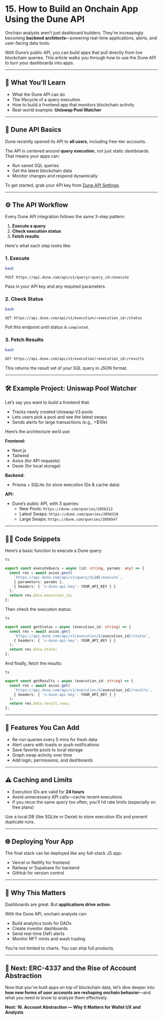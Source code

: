 # 15. How to Build an Onchain App Using the Dune API

Onchain analysts aren’t just dashboard builders. They're increasingly becoming **backend architects**—powering real-time applications, alerts, and user-facing data tools.

With Dune’s public API, you can build apps that pull directly from live blockchain queries. This article walks you through how to use the Dune API to turn your dashboards into apps.

---

## 🧠 What You’ll Learn

- What the Dune API can do
- The lifecycle of a query execution
- How to build a frontend app that monitors blockchain activity
- Real-world example: **Uniswap Pool Watcher**

---

## 🔌 Dune API Basics

Dune recently opened its API to **all users**, including free-tier accounts.

The API is centered around **query execution**, not just static dashboards. That means your apps can:

- Run saved SQL queries
- Get the latest blockchain data
- Monitor changes and respond dynamically

To get started, grab your API key from [Dune API Settings](https://dune.com/docs/api/).

---

## ⚙️ The API Workflow

Every Dune API integration follows the same 3-step pattern:

1. **Execute a query**
2. **Check execution status**
3. **Fetch results**

Here's what each step looks like:

### 1. Execute

```bash
bash

POST https://api.dune.com/api/v1/query/<query_id>/execute
```

Pass in your API key and any required parameters.

### 2. Check Status

```bash
bash

GET https://api.dune.com/api/v1/execution/<execution_id>/status
```

Poll this endpoint until status is `completed`.

### 3. Fetch Results

```bash
bash

GET https://api.dune.com/api/v1/execution/<execution_id>/results
```

This returns the result set of your SQL query in JSON format.

------

## 🛠 Example Project: Uniswap Pool Watcher

Let’s say you want to build a frontend that:

- Tracks newly created Uniswap V3 pools
- Lets users pick a pool and see the latest swaps
- Sends alerts for large transactions (e.g., >$10k)

Here’s the architecture we’d use:

**Frontend:**

- Next.js
- Tailwind
- Axios (for API requests)
- Dexie (for local storage)

**Backend:**

- Prisma + SQLite (to store execution IDs & cache data)

**API:**

- Dune’s public API, with 3 queries:
  - New Pools: `https://dune.com/queries/2056212`
  - Latest Swaps: `https://dune.com/queries/2056310`
  - Large Swaps: `https://dune.com/queries/2056547`

------

## 🧑‍💻 Code Snippets

Here’s a basic function to execute a Dune query:

```ts
ts

export const executeQuery = async (id: string, params: any) => {
  const res = await axios.post(
    `https://api.dune.com/api/v1/query/${id}/execute`,
    { parameters: params },
    { headers: { 'x-dune-api-key': YOUR_API_KEY } }
  );
  return res.data.execution_id;
};
```

Then check the execution status:

```ts
ts

export const getStatus = async (execution_id: string) => {
  const res = await axios.get(
    `https://api.dune.com/api/v1/execution/${execution_id}/status`,
    { headers: { 'x-dune-api-key': YOUR_API_KEY } }
  );
  return res.data.state;
};
```

And finally, fetch the results:

```ts
ts

export const getResults = async (execution_id: string) => {
  const res = await axios.get(
    `https://api.dune.com/api/v1/execution/${execution_id}/results`,
    { headers: { 'x-dune-api-key': YOUR_API_KEY } }
  );
  return res.data.result.rows;
};
```

------

## 🧩 Features You Can Add

- Re-run queries every 5 mins for fresh data
- Alert users with toasts or push notifications
- Save favorite pools to local storage
- Graph swap activity over time
- Add login, permissions, and dashboards

------

## ⚠️ Caching and Limits

- Execution IDs are valid for **24 hours**
- Avoid unnecessary API calls—cache recent executions
- If you rerun the same query too often, you’ll hit rate limits (especially on free plans)

Use a local DB (like SQLite or Dexie) to store execution IDs and prevent duplicate runs.

------

## 🌐 Deploying Your App

The final stack can be deployed like any full-stack JS app:

- Vercel or Netlify for frontend
- Railway or Supabase for backend
- GitHub for version control

------

## 🧠 Why This Matters

Dashboards are great. But **applications drive action**.

With the Dune API, onchain analysts can:

- Build analytics tools for DAOs
- Create investor dashboards
- Send real-time DeFi alerts
- Monitor NFT mints and wash trading

You’re not limited to charts. You can ship full products.

------

## 🧭 Next: ERC-4337 and the Rise of Account Abstraction

Now that you’ve built apps on top of blockchain data, let’s dive deeper into **how new forms of user accounts are reshaping onchain behavior**—and what you need to know to analyze them effectively.

**Next: 16. Account Abstraction — Why It Matters for Wallet UX and Analysts**
